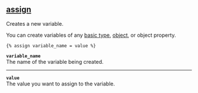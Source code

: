 ## [assign](https://shopify.dev/docs/api/liquid/tags/assign)

Creates a new variable.

You can create variables of any [basic type](https://shopify.dev/docs/api/liquid/basics#types), [object](https://shopify.dev/docs/api/liquid/objects), or object property.

```liquid
{% assign variable_name = value %}
```

**`variable_name`**  
The name of the variable being created.

---

**`value`**  
The value you want to assign to the variable.
